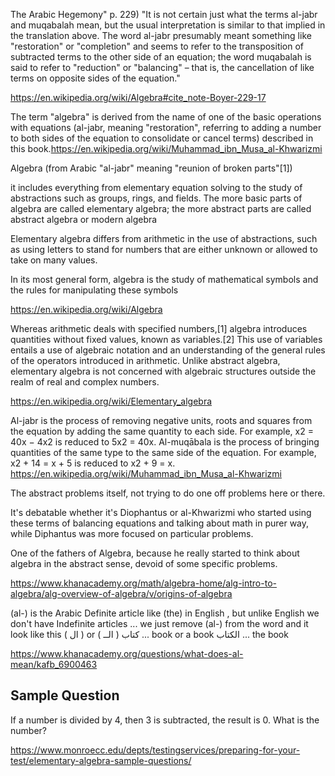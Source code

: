 The Arabic Hegemony" p. 229) "It is not certain just what the terms al-jabr and muqabalah mean, but the usual interpretation is similar to that implied in the translation above. The word al-jabr presumably meant something like "restoration" or "completion" and seems to refer to the transposition of subtracted terms to the other side of an equation; the word muqabalah is said to refer to "reduction" or "balancing" – that is, the cancellation of like terms on opposite sides of the equation."

https://en.wikipedia.org/wiki/Algebra#cite_note-Boyer-229-17


The term "algebra" is derived from the name of one of the basic operations with equations (al-jabr, meaning "restoration", referring to adding a number to both sides of the equation to consolidate or cancel terms) described in this book.https://en.wikipedia.org/wiki/Muhammad_ibn_Musa_al-Khwarizmi

Algebra (from Arabic "al-jabr" meaning "reunion of broken parts"[1])

it includes everything from elementary equation solving to the study of abstractions such as groups, rings, and fields. The more basic parts of algebra are called elementary algebra; the more abstract parts are called abstract algebra or modern algebra

Elementary algebra differs from arithmetic in the use of abstractions, such as using letters to stand for numbers that are either unknown or allowed to take on many values.

In its most general form, algebra is the study of mathematical symbols and the rules for manipulating these symbols

https://en.wikipedia.org/wiki/Algebra

Whereas arithmetic deals with specified numbers,[1] algebra introduces quantities without fixed values, known as variables.[2] This use of variables entails a use of algebraic notation and an understanding of the general rules of the operators introduced in arithmetic. Unlike abstract algebra, elementary algebra is not concerned with algebraic structures outside the realm of real and complex numbers.

https://en.wikipedia.org/wiki/Elementary_algebra

Al-jabr is the process of removing negative units, roots and squares from the equation by adding the same quantity to each side. For example, x2 = 40x − 4x2 is reduced to 5x2 = 40x. Al-muqābala is the process of bringing quantities of the same type to the same side of the equation. For example, x2 + 14 = x + 5 is reduced to x2 + 9 = x.
https://en.wikipedia.org/wiki/Muhammad_ibn_Musa_al-Khwarizmi

The abstract problems itself, not trying to do one off problems here or there.

It's debatable whether it's Diophantus or al-Khwarizmi who started using these terms of balancing equations and talking about math in purer way, while Diphantus was more focused on particular problems.

One of the fathers of Algebra, because he really started to think about algebra in the abstract sense, devoid of some specific problems.

https://www.khanacademy.org/math/algebra-home/alg-intro-to-algebra/alg-overview-of-algebra/v/origins-of-algebra

(al-) is the Arabic Definite article like (the) in English , but unlike English we don't have Indefinite articles ... we just remove (al-) from the word 
and it look like this ( ال ) or ( الــ )
كتاب ... book or a book
الكتاب ... the book

https://www.khanacademy.org/questions/what-does-al-mean/kafb_6900463

## Sample Question

If a number is divided by 4, then 3 is subtracted, the result is 0. What is the number?

https://www.monroecc.edu/depts/testingservices/preparing-for-your-test/elementary-algebra-sample-questions/
